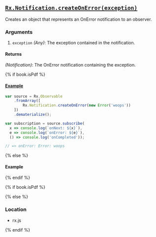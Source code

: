 ## [`Rx.Notification.createOnError(exception)`](https://github.com/Reactive-Extensions/RxJS/blob/master/src/core/notification.js#L70)

Creates an object that represents an OnError notification to an observer.

### Arguments
1. `exception` *(Any)*: The exception contained in the notification.

#### Returns
*(Notification)*: The OnError notification containing the exception.

{% if book.isPdf %}

#### [Example](http://jsbin.com/capiq/2/edit?js,console)

```js
var source = Rx.Observable
    .fromArray([
        Rx.Notification.createOnError(new Error('woops'))
    ])
    .dematerialize();

var subscription = source.subscribe(
  x => console.log(`onNext: ${x}`),
  e => console.log(`onError: ${e}`),
  () => console.log('onCompleted'));

// => onError: Error: woops
```

{% else %}

#### Example

[](http://jsbin.com/capiq/2/embed?js,console)

{% endif %}

{% if book.isPdf %}



{% else %}

### Location

- rx.js

{% endif %}